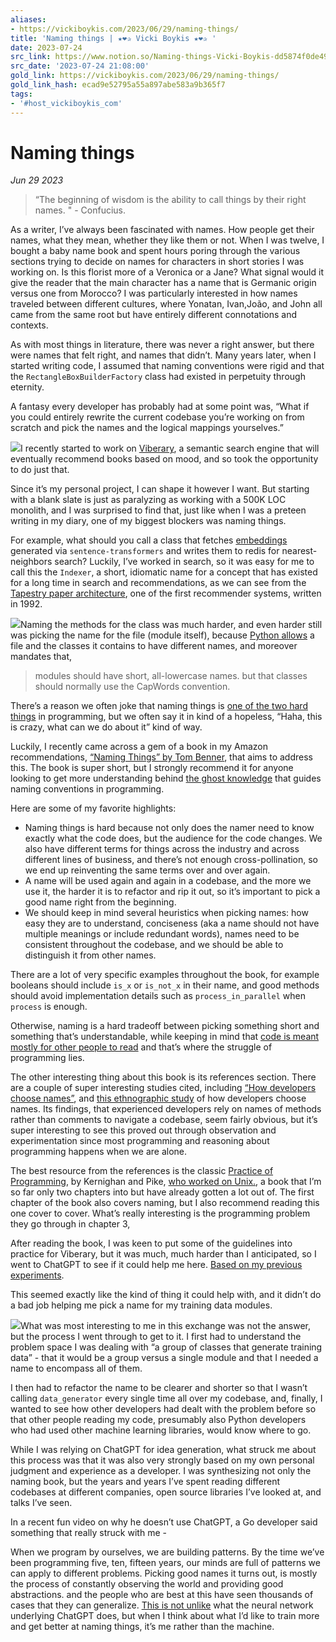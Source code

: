```yaml
---
aliases:
- https://vickiboykis.com/2023/06/29/naming-things/
title: 'Naming things | ★❤✰ Vicki Boykis ★❤✰ '
date: 2023-07-24
src_link: https://www.notion.so/Naming-things-Vicki-Boykis-dd5874f0de4944e2a7b8f9d489b3a406
src_date: '2023-07-24 21:08:00'
gold_link: https://vickiboykis.com/2023/06/29/naming-things/
gold_link_hash: ecad9e52795a55a897abe583a9b365f7
tags:
- '#host_vickiboykis_com'
---
```


Naming things
=============

*Jun 29 2023*


> “The beginning of wisdom is the ability to call things by their right names. " - Confucius.

As a writer, I’ve always been fascinated with names. How people get their names, what they mean, whether they like them or not. When I was twelve, I bought a baby name book and spent hours poring through the various sections trying to decide on names for characters in short stories I was working on. Is this florist more of a Veronica or a Jane? What signal would it give the reader that the main character has a name that is Germanic origin versus one from Morocco? I was particularly interested in how names traveled between different cultures, where Yonatan, Ivan,João, and John all came from the same root but have entirely different connotations and contexts.

As with most things in literature, there was never a right answer, but there were names that felt right, and names that didn’t. Many years later, when I started writing code, I assumed that naming conventions were rigid and that the `RectangleBoxBuilderFactory` class had existed in perpetuity through eternity.

A fantasy every developer has probably had at some point was, “What if you could entirely rewrite the current codebase you’re working on from scratch and pick the names and the logical mappings yourselves.”

![](https://raw.githubusercontent.com/veekaybee/veekaybee.github.io/master/static/images/senior_tech_role.png)I recently started to work on [Viberary](https://github.com/veekaybee/viberary), a semantic search engine that will eventually recommend books based on mood, and so took the opportunity to do just that.

Since it’s my personal project, I can shape it however I want. But starting with a blank slate is just as paralyzing as working with a 500K LOC monolith, and I was surprised to find that, just like when I was a preteen writing in my diary, one of my biggest blockers was naming things.

For example, what should you call a class that fetches [embeddings](https://vickiboykis.com/what_are_embeddings) generated via `sentence-transformers` and writes them to redis for nearest-neighbors search? Luckily, I’ve worked in search, so it was easy for me to call this the `Indexer`, a short, idiomatic name for a concept that has existed for a long time in search and recommendations, as we can see from the [Tapestry paper architecture](https://dl.acm.org/doi/pdf/10.1145/138859.138867), one of the first recommender systems, written in 1992.

![](https://raw.githubusercontent.com/veekaybee/veekaybee.github.io/master/static/images/tapestry_arch.png)Naming the methods for the class was much harder, and even harder still was picking the name for the file (module itself), because [Python allows](https://peps.python.org/pep-0008/#package-and-module-names) a file and the classes it contains to have different names, and moreover mandates that,


> modules should have short, all-lowercase names.
> but that classes
> should normally use the CapWords convention.

There’s a reason we often joke that naming things is [one of the two hard things](https://martinfowler.com/bliki/TwoHardThings.html) in programming, but we often say it in kind of a hopeless, “Haha, this is crazy, what can we do about it” kind of way.

Luckily, I recently came across a gem of a book in my Amazon recommendations, [“Naming Things” by Tom Benner](https://www.namingthings.co/), that aims to address this. The book is super short, but I strongly recommend it for anyone looking to get more understanding behind [the ghost knowledge](https://vickiboykis.com/2021/03/26/the-ghosts-in-the-data/) that guides naming conventions in programming.

Here are some of my favorite highlights:

* Naming things is hard because not only does the namer need to know exactly what the code does, but the audience for the code changes. We also have different terms for things across the industry and across different lines of business, and there’s not enough cross-pollination, so we end up reinventing the same terms over and over again.
* A name will be used again and again in a codebase, and the more we use it, the harder it is to refactor and rip it out, so it’s important to pick a good name right from the beginning.
* We should keep in mind several heuristics when picking names: how easy they are to understand, conciseness (aka a name should not have multiple meanings or include redundant words), names need to be consistent throughout the codebase, and we should be able to distinguish it from other names.

There are a lot of very specific examples throughout the book, for example booleans should include `is_x` or `is_not_x` in their name, and good methods should avoid implementation details such as `process_in_parallel` when `process` is enough.

Otherwise, naming is a hard tradeoff between picking something short and something that’s understandable, while keeping in mind that [code is meant mostly for other people to read](https://vickiboykis.com/2021/11/07/the-programmers-brain-in-the-lands-of-exploration-and-production/) and that’s where the struggle of programming lies.

The other interesting thing about this book is its references section. There are a couple of super interesting studies cited, including [“How developers choose names”](https://arxiv.org/abs/2103.07487), and [this ethnographic study](https://www.researchgate.net/profile/Giuseppe-Scanniello/publication/266658754_Dealing_with_identifiers_and_comments_in_source_code_comprehension_and_maintenance_Results_from_an_ethnographically-informed_study_with_students_and_professionals/links/547052b40cf24af340c09c14/Dealing-with-identifiers-and-comments-in-source-code-comprehension-and-maintenance-Results-from-an-ethnographically-informed-study-with-students-and-professionals.pdf) of how developers choose names. Its findings, that experienced developers rely on names of methods rather than comments to navigate a codebase, seem fairly obvious, but it’s super interesting to see this proved out through observation and experimentation since most programming and reasoning about programming happens when we are alone.

The best resource from the references is the classic [Practice of Programming](https://www.cs.princeton.edu/~bwk/tpop.webpage/), by Kernighan and Pike, [who worked on Unix.](https://en.wikipedia.org/wiki/The_Unix_Programming_Environment), a book that I’m so far only two chapters into but have already gotten a lot out of. The first chapter of the book also covers naming, but I also recommend reading this one cover to cover. What’s really interesting is the programming problem they go through in chapter 3,

After reading the book, I was keen to put some of the guidelines into practice for Viberary, but it was much, much harder than I anticipated, so I went to ChatGPT to see if it could help me here. [Based on my previous experiments](https://vickiboykis.com/2023/02/26/what-should-you-use-chatgpt-for/).

This seemed exactly like the kind of thing it could help with, and it didn’t do a bad job helping me pick a name for my training data modules.

![](https://raw.githubusercontent.com/veekaybee/veekaybee.github.io/master/static/images/chagpt_names.png)What was most interesting to me in this exchange was not the answer, but the process I went through to get to it. I first had to understand the problem space I was dealing with “a group of classes that generate training data” - that it would be a group versus a single module and that I needed a name to encompass all of them.

I then had to refactor the name to be clearer and shorter so that I wasn’t calling `data_generator` every single time all over my codebase, and, finally, I wanted to see how other developers had dealt with the problem before so that other people reading my code, presumably also Python developers who had used other machine learning libraries, would know where to go.

While I was relying on ChatGPT for idea generation, what struck me about this process was that it was also very strongly based on my own personal judgment and experience as a developer. I was synthesizing not only the naming book, but the years and years I’ve spent reading different codebases at different companies, open source libraries I’ve looked at, and talks I’ve seen.

In a recent fun video on why he doesn’t use ChatGPT, a Go developer said something that really struck with me -

When we program by ourselves, we are building patterns. By the time we’ve been programming five, ten, fifteen years, our minds are full of patterns we can apply to different problems. Picking good names it turns out, is mostly the process of constantly observing the world and providing good abstractions. and the people who are best at this have seen thousands of cases that they can generalize. [This is not unlike](https://gist.github.com/veekaybee/6f8885e9906aa9c5408ebe5c7e870698) what the neural network underlying ChatGPT does, but when I think about what I’d like to train more and get better at naming things, it’s me rather than the machine.